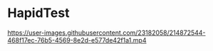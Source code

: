 # HapidTest


https://user-images.githubusercontent.com/23182058/214872544-468f17ec-76b5-4569-8e2d-e577de42f1a1.mp4



